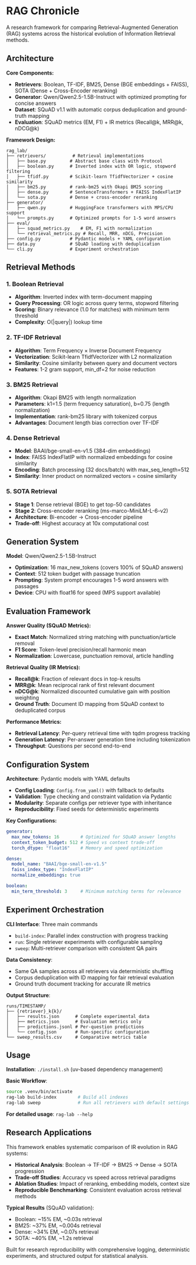 # RAG Chronicle

A research framework for comparing Retrieval-Augmented Generation (RAG) systems across the historical evolution of Information Retrieval methods.

## Architecture

**Core Components:**
- **Retrievers**: Boolean, TF-IDF, BM25, Dense (BGE embeddings + FAISS), SOTA (Dense + Cross-Encoder reranking)
- **Generator**: Qwen/Qwen2.5-1.5B-Instruct with optimized prompting for concise answers
- **Dataset**: SQuAD v1.1 with automatic corpus deduplication and ground-truth mapping
- **Evaluation**: SQuAD metrics (EM, F1) + IR metrics (Recall@k, MRR@k, nDCG@k)

**Framework Design:**
```
rag_lab/
├── retrievers/          # Retrieval implementations
│   ├── base.py         # Abstract base class with Protocol
│   ├── boolean.py      # Inverted index with OR logic, stopword filtering
│   ├── tfidf.py        # Scikit-learn TfidfVectorizer + cosine similarity
│   ├── bm25.py         # rank-bm25 with Okapi BM25 scoring
│   ├── dense.py        # SentenceTransformers + FAISS IndexFlatIP
│   └── sota.py         # Dense + cross-encoder reranking
├── generator/
│   ├── qwen.py         # HuggingFace transformers with MPS/CPU support
│   └── prompts.py      # Optimized prompts for 1-5 word answers
├── eval/
│   ├── squad_metrics.py    # EM, F1 with normalization
│   └── retrieval_metrics.py # Recall, MRR, nDCG, Precision
├── config.py           # Pydantic models + YAML configuration
├── data.py             # SQuAD loading with deduplication
└── cli.py              # Experiment orchestration
```

## Retrieval Methods

### 1. Boolean Retrieval
- **Algorithm**: Inverted index with term-document mapping
- **Query Processing**: OR logic across query terms, stopword filtering
- **Scoring**: Binary relevance (1.0 for matches) with minimum term threshold
- **Complexity**: O(|query|) lookup time

### 2. TF-IDF Retrieval  
- **Algorithm**: Term Frequency × Inverse Document Frequency
- **Vectorization**: Scikit-learn TfidfVectorizer with L2 normalization
- **Similarity**: Cosine similarity between query and document vectors
- **Features**: 1-2 gram support, min_df=2 for noise reduction

### 3. BM25 Retrieval
- **Algorithm**: Okapi BM25 with length normalization
- **Parameters**: k1=1.5 (term frequency saturation), b=0.75 (length normalization)
- **Implementation**: rank-bm25 library with tokenized corpus
- **Advantages**: Document length bias correction over TF-IDF

### 4. Dense Retrieval
- **Model**: BAAI/bge-small-en-v1.5 (384-dim embeddings)
- **Index**: FAISS IndexFlatIP with normalized embeddings for cosine similarity
- **Encoding**: Batch processing (32 docs/batch) with max_seq_length=512
- **Similarity**: Inner product on normalized vectors = cosine similarity

### 5. SOTA Retrieval
- **Stage 1**: Dense retrieval (BGE) to get top-50 candidates  
- **Stage 2**: Cross-encoder reranking (ms-marco-MiniLM-L-6-v2)
- **Architecture**: Bi-encoder → Cross-encoder pipeline
- **Trade-off**: Highest accuracy at 10x computational cost

## Generation System

**Model**: Qwen/Qwen2.5-1.5B-Instruct
- **Optimization**: 16 max_new_tokens (covers 100% of SQuAD answers)
- **Context**: 512 token budget with passage truncation
- **Prompting**: System prompt encourages 1-5 word answers with passages
- **Device**: CPU with float16 for speed (MPS support available)

## Evaluation Framework

**Answer Quality (SQuAD Metrics):**
- **Exact Match**: Normalized string matching with punctuation/article removal
- **F1 Score**: Token-level precision/recall harmonic mean
- **Normalization**: Lowercase, punctuation removal, article handling

**Retrieval Quality (IR Metrics):**
- **Recall@k**: Fraction of relevant docs in top-k results
- **MRR@k**: Mean reciprocal rank of first relevant document  
- **nDCG@k**: Normalized discounted cumulative gain with position weighting
- **Ground Truth**: Document ID mapping from SQuAD context to deduplicated corpus

**Performance Metrics:**
- **Retrieval Latency**: Per-query retrieval time with tqdm progress tracking
- **Generation Latency**: Per-answer generation time including tokenization
- **Throughput**: Questions per second end-to-end

## Configuration System

**Architecture**: Pydantic models with YAML defaults
- **Config Loading**: `Config.from_yaml()` with fallback to defaults
- **Validation**: Type checking and constraint validation via Pydantic
- **Modularity**: Separate configs per retriever type with inheritance
- **Reproducibility**: Fixed seeds for deterministic experiments

**Key Configurations:**
```yaml
generator:
  max_new_tokens: 16        # Optimized for SQuAD answer lengths
  context_token_budget: 512 # Speed vs context trade-off
  torch_dtype: "float16"    # Memory and speed optimization

dense:
  model_name: "BAAI/bge-small-en-v1.5"
  faiss_index_type: "IndexFlatIP"
  normalize_embeddings: true

boolean:
  min_term_threshold: 3     # Minimum matching terms for relevance
```

## Experiment Orchestration

**CLI Interface**: Three main commands
- `build-index`: Parallel index construction with progress tracking
- `run`: Single retriever experiments with configurable sampling
- `sweep`: Multi-retriever comparison with consistent QA pairs

**Data Consistency**: 
- Same QA samples across all retrievers via deterministic shuffling
- Corpus deduplication with ID mapping for fair retrieval evaluation
- Ground truth document tracking for accurate IR metrics

**Output Structure**:
```
runs/TIMESTAMP/
├── {retriever}_k{k}/
│   ├── results.json      # Complete experimental data
│   ├── metrics.json      # Evaluation metrics only  
│   ├── predictions.jsonl # Per-question predictions
│   └── config.json       # Run-specific configuration
└── sweep_results.csv     # Comparative metrics table
```

## Usage

**Installation**: `./install.sh` (uv-based dependency management)

**Basic Workflow**:
```bash
source .venv/bin/activate
rag-lab build-index        # Build all indexes
rag-lab sweep              # Run all retrievers with default settings
```

**For detailed usage**: `rag-lab --help`

## Research Applications

This framework enables systematic comparison of IR evolution in RAG systems:
- **Historical Analysis**: Boolean → TF-IDF → BM25 → Dense → SOTA progression
- **Trade-off Studies**: Accuracy vs speed across retrieval paradigms  
- **Ablation Studies**: Impact of reranking, embedding models, context size
- **Reproducible Benchmarking**: Consistent evaluation across retrieval methods

**Typical Results** (SQuAD validation):
- Boolean: ~15% EM, ~0.03s retrieval
- BM25: ~37% EM, ~0.004s retrieval  
- Dense: ~34% EM, ~0.07s retrieval
- SOTA: ~40% EM, ~1.2s retrieval

Built for research reproducibility with comprehensive logging, deterministic experiments, and structured output for statistical analysis.